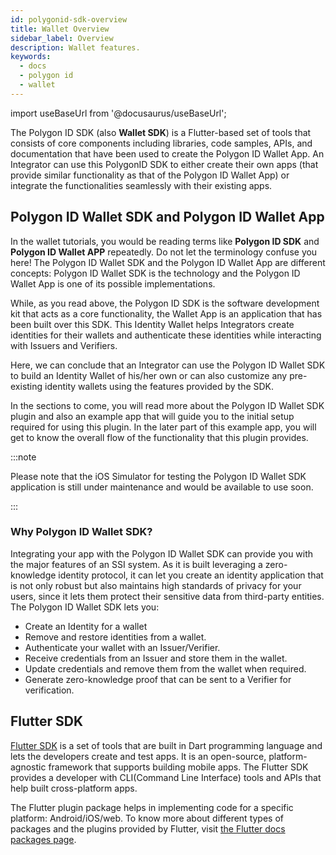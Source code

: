 ```yaml
---
id: polygonid-sdk-overview
title: Wallet Overview
sidebar_label: Overview
description: Wallet features.
keywords:
  - docs
  - polygon id
  - wallet
---
```


import useBaseUrl from '@docusaurus/useBaseUrl';

The Polygon ID SDK (also **Wallet SDK**) is a Flutter-based set of tools that consists of core components including libraries, code samples, APIs, and documentation that have been used to create the Polygon ID Wallet App. An Integrator can use this PolygonID SDK to either create their own apps (that provide similar functionality as that of the Polygon ID Wallet App) or integrate the functionalities seamlessly with their existing apps. 

## Polygon ID Wallet SDK and Polygon ID Wallet App

In the wallet tutorials, you would be reading terms like **Polygon ID SDK** and **Polygon ID Wallet APP** repeatedly. Do not let the terminology confuse you here! The Polygon ID Wallet SDK and the Polygon ID Wallet App are different concepts: Polygon ID Wallet SDK is the technology and the  Polygon ID Wallet App is one of its possible implementations. 

While, as you read above, the Polygon ID SDK is the software development kit that acts as a core functionality, the Wallet App is an application that has been built over this SDK. This Identity Wallet helps Integrators create identities for their wallets and authenticate these identities while interacting with Issuers and Verifiers. 

Here, we can conclude that an Integrator can use the Polygon ID Wallet SDK to build an Identity Wallet of his/her own or can also customize any pre-existing identity wallets using the features provided by the SDK.  

In the sections to come, you will read more about the Polygon ID Wallet SDK plugin and also an example app that will guide you to the initial setup required for using this plugin. In the later part of this example app, you will get to know the overall flow of the functionality that this plugin provides. 

:::note 

Please note that the iOS Simulator for testing the Polygon ID Wallet SDK application is still under maintenance and would be available to use soon. 

:::

### Why Polygon ID Wallet SDK?

Integrating your app with the Polygon ID Wallet SDK can provide you with the major features of an SSI system. As it is built leveraging a zero-knowledge identity protocol, it can let you create an identity application that is not only robust but also maintains high standards of privacy for your users, since it lets them protect their sensitive data from third-party entities. The Polygon ID Wallet SDK lets you:

- Create an Identity for a wallet
- Remove and restore identities from a wallet.
- Authenticate your wallet with an Issuer/Verifier.
- Receive credentials from an Issuer and store them in the wallet.
- Update credentials and remove them from the wallet when required.
- Generate zero-knowledge proof that can be sent to a Verifier for verification. 

## Flutter SDK
 
[Flutter SDK](https://docs.flutter.dev/) is a set of tools that are built in Dart programming language and lets the developers create and test apps. It is an open-source, platform-agnostic framework that supports building mobile apps. The Flutter SDK provides a developer with CLI(Command Line Interface) tools and APIs that help built cross-platform apps. 

The Flutter plugin package helps in implementing code for a specific platform: Android/iOS/web. To know more about different types of packages and the plugins provided by Flutter, visit [the Flutter docs packages page](https://docs.flutter.dev/development/packages-and-plugins/developing-packages).
